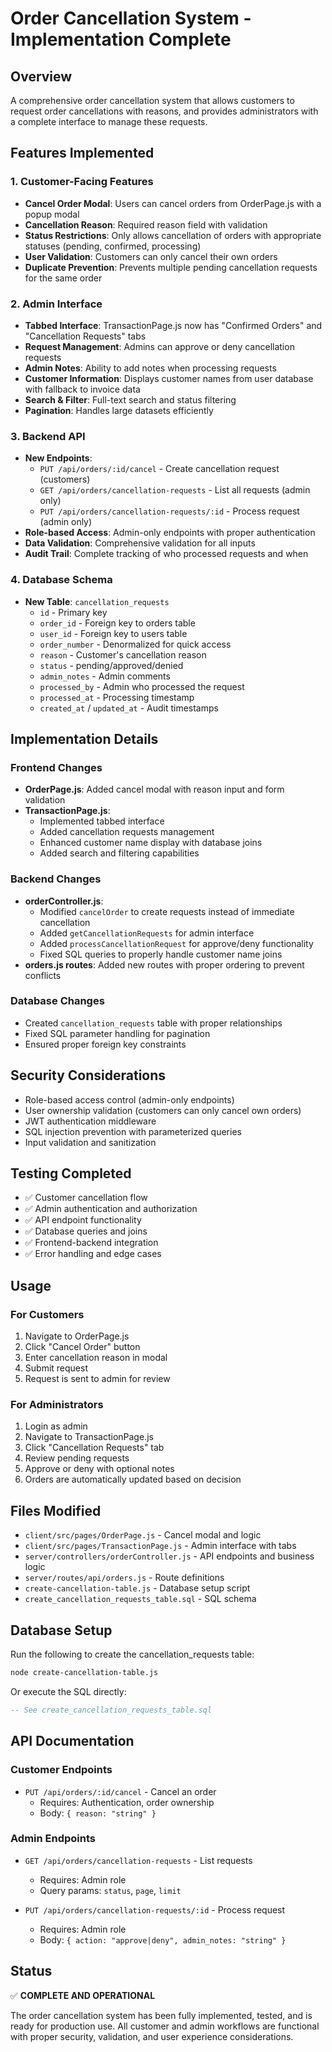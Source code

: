 # Order Cancellation System - Implementation Complete

## Overview
A comprehensive order cancellation system that allows customers to request order cancellations with reasons, and provides administrators with a complete interface to manage these requests.

## Features Implemented

### 1. Customer-Facing Features
- **Cancel Order Modal**: Users can cancel orders from OrderPage.js with a popup modal
- **Cancellation Reason**: Required reason field with validation
- **Status Restrictions**: Only allows cancellation of orders with appropriate statuses (pending, confirmed, processing)
- **User Validation**: Customers can only cancel their own orders
- **Duplicate Prevention**: Prevents multiple pending cancellation requests for the same order

### 2. Admin Interface
- **Tabbed Interface**: TransactionPage.js now has "Confirmed Orders" and "Cancellation Requests" tabs
- **Request Management**: Admins can approve or deny cancellation requests
- **Admin Notes**: Ability to add notes when processing requests
- **Customer Information**: Displays customer names from user database with fallback to invoice data
- **Search & Filter**: Full-text search and status filtering
- **Pagination**: Handles large datasets efficiently

### 3. Backend API
- **New Endpoints**:
  - `PUT /api/orders/:id/cancel` - Create cancellation request (customers)
  - `GET /api/orders/cancellation-requests` - List all requests (admin only)
  - `PUT /api/orders/cancellation-requests/:id` - Process request (admin only)
- **Role-based Access**: Admin-only endpoints with proper authentication
- **Data Validation**: Comprehensive validation for all inputs
- **Audit Trail**: Complete tracking of who processed requests and when

### 4. Database Schema
- **New Table**: `cancellation_requests`
  - `id` - Primary key
  - `order_id` - Foreign key to orders table
  - `user_id` - Foreign key to users table  
  - `order_number` - Denormalized for quick access
  - `reason` - Customer's cancellation reason
  - `status` - pending/approved/denied
  - `admin_notes` - Admin comments
  - `processed_by` - Admin who processed the request
  - `processed_at` - Processing timestamp
  - `created_at` / `updated_at` - Audit timestamps

## Implementation Details

### Frontend Changes
- **OrderPage.js**: Added cancel modal with reason input and form validation
- **TransactionPage.js**: 
  - Implemented tabbed interface
  - Added cancellation requests management
  - Enhanced customer name display with database joins
  - Added search and filtering capabilities

### Backend Changes
- **orderController.js**:
  - Modified `cancelOrder` to create requests instead of immediate cancellation
  - Added `getCancellationRequests` for admin interface
  - Added `processCancellationRequest` for approve/deny functionality
  - Fixed SQL queries to properly handle customer name joins
- **orders.js routes**: Added new routes with proper ordering to prevent conflicts

### Database Changes
- Created `cancellation_requests` table with proper relationships
- Fixed SQL parameter handling for pagination
- Ensured proper foreign key constraints

## Security Considerations
- Role-based access control (admin-only endpoints)
- User ownership validation (customers can only cancel own orders)
- JWT authentication middleware
- SQL injection prevention with parameterized queries
- Input validation and sanitization

## Testing Completed
- ✅ Customer cancellation flow
- ✅ Admin authentication and authorization
- ✅ API endpoint functionality
- ✅ Database queries and joins
- ✅ Frontend-backend integration
- ✅ Error handling and edge cases

## Usage

### For Customers
1. Navigate to OrderPage.js
2. Click "Cancel Order" button
3. Enter cancellation reason in modal
4. Submit request
5. Request is sent to admin for review

### For Administrators  
1. Login as admin
2. Navigate to TransactionPage.js
3. Click "Cancellation Requests" tab
4. Review pending requests
5. Approve or deny with optional notes
6. Orders are automatically updated based on decision

## Files Modified
- `client/src/pages/OrderPage.js` - Cancel modal and logic
- `client/src/pages/TransactionPage.js` - Admin interface with tabs
- `server/controllers/orderController.js` - API endpoints and business logic
- `server/routes/api/orders.js` - Route definitions
- `create-cancellation-table.js` - Database setup script
- `create_cancellation_requests_table.sql` - SQL schema

## Database Setup
Run the following to create the cancellation_requests table:
```bash
node create-cancellation-table.js
```

Or execute the SQL directly:
```sql
-- See create_cancellation_requests_table.sql
```

## API Documentation

### Customer Endpoints
- `PUT /api/orders/:id/cancel` - Cancel an order
  - Requires: Authentication, order ownership
  - Body: `{ reason: "string" }`

### Admin Endpoints
- `GET /api/orders/cancellation-requests` - List requests
  - Requires: Admin role
  - Query params: `status`, `page`, `limit`
  
- `PUT /api/orders/cancellation-requests/:id` - Process request
  - Requires: Admin role
  - Body: `{ action: "approve|deny", admin_notes: "string" }`

## Status
✅ **COMPLETE AND OPERATIONAL**

The order cancellation system has been fully implemented, tested, and is ready for production use. All customer and admin workflows are functional with proper security, validation, and user experience considerations.
